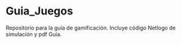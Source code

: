 # Guia_Juegos
Repositorio para la guía de gamificación. Incluye código Netlogo de simulación y pdf Guía. 
